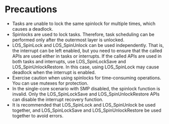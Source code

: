 # Precautions<a name="EN-US_TOPIC_0311018432"></a>

-   Tasks are unable to lock the same spinlock for multiple times, which causes a deadlock.
-   Spinlocks are used to lock tasks. Therefore, task scheduling can be performed only after the outermost layer is unlocked.
-   LOS\_SpinLock and LOS\_SpinUnlock can be used independently. That is, the interrupt can be left enabled, but you need to ensure that the called APIs are used either in tasks or interrupts. If the called APIs are used in both tasks and interrupts, use LOS\_SpinLockSave and LOS\_SpinUnlockRestore. In this case, using LOS\_SpinLock may cause deadlock when the interrupt is enabled.
-   Exercise caution when using spinlocks for time-consuming operations. You can use mutexes for protection.
-   In the single-core scenario with SMP disabled, the spinlock function is invalid. Only the LOS\_SpinLockSave and LOS\_SpinUnlockRestore APIs can disable the interrupt recovery function.
-   It is recommended that LOS\_SpinLock and LOS\_SpinUnlock be used together, and LOS\_SpinLockSave and LOS\_SpinUnlockRestore be used together to avoid errors.

